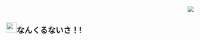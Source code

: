 <div align="right">
  <img src="https://komarev.com/ghpvc/?username=Sanchi7412&style=for-the-badge" />
</div>

## <img src="https://media.giphy.com/media/hvRJCLFzcasrR4ia7z/giphy.gif" width="28">なんくるないさ！!


